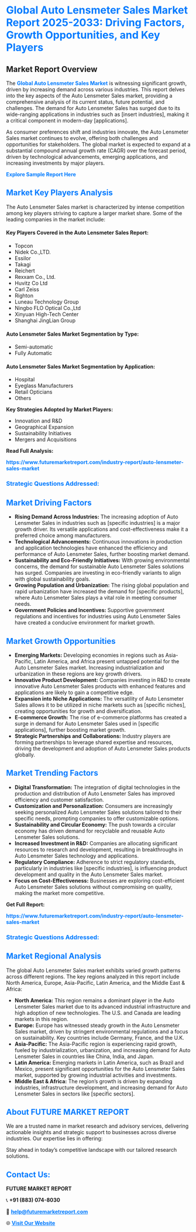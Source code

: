 <h1 style="color: #007BFF;">Global Auto Lensmeter Sales Market Report 2025-2033: Driving Factors, Growth Opportunities, and Key Players</h1>

<section id="overview">
<h2>Market Report Overview</h2>
<p>The <a href="https://www.futuremarketreport.com/industry-report/auto-lensmeter-sales-market" style="color: #007BFF; text-decoration: none;"><strong>Global Auto Lensmeter Sales Market</strong></a> is witnessing significant growth, driven by increasing demand across various industries. This report delves into the key aspects of the Auto Lensmeter Sales market, providing a comprehensive analysis of its current status, future potential, and challenges. The demand for Auto Lensmeter Sales has surged due to its wide-ranging applications in industries such as [insert industries], making it a critical component in modern-day [applications].</p>
<p>As consumer preferences shift and industries innovate, the Auto Lensmeter Sales market continues to evolve, offering both challenges and opportunities for stakeholders. The global market is expected to expand at a substantial compound annual growth rate (CAGR) over the forecast period, driven by technological advancements, emerging applications, and increasing investments by major players.</p>
</section>

<section id="overview">
<p><a href="https://www.futuremarketreport.com/request-sample/reportId=103406" style="color: #007BFF; text-decoration: none;"><strong>Explore Sample Report Here</strong></a></p>
</section>

<section id="key-players">
<h2 style="color: #007BFF;">Market Key Players Analysis</h2>
<p>The Auto Lensmeter Sales market is characterized by intense competition among key players striving to capture a larger market share. Some of the leading companies in the market include:</p>
<h4>Key Players Covered in the Auto Lensmeter Sales Report:</h4>
<ul><li>Topcon</li><li>Nidek Co.,LTD.</li><li>Essilor</li><li>Takagi</li><li>Reichert</li><li>Rexxam Co., Ltd.</li><li>Huvitz Co Ltd</li><li>Carl Zeiss</li><li>Righton</li><li>Luneau Technology Group</li><li>Ningbo FLO Optical Co.,Ltd</li><li>Xinyuan High-Tech Center</li><li>Shanghai JingLian Group</li></ul>
<h4>Auto Lensmeter Sales Market Segmentation by Type:</h4>
<ul><li>Semi-automatic</li><li>Fully Automatic</li></ul>

<h4>Auto Lensmeter Sales Market Segmentation by Application:</h4>
<ul><li>Hospital</li><li>Eyeglass Manufacturers</li><li>Retail Opticians</li><li>Others</li></ul>
<p><strong>Key Strategies Adopted by Market Players:</strong></p>
<ul>
<li>Innovation and R&D</li>
<li>Geographical Expansion</li>
<li>Sustainability Initiatives</li>
<li>Mergers and Acquisitions</li>
</ul>
</section>

<section>
<p><strong>Read Full Analysis: </strong></p><a href="https://www.futuremarketreport.com/industry-report/auto-lensmeter-sales-market" style="color: #007BFF; text-decoration: none;"><strong>https://www.futuremarketreport.com/industry-report/auto-lensmeter-sales-market</strong></a>
<h3 style="color: #007BFF;">Strategic Questions Addressed:</h3>
</section>

<section id="driving-factors">
<h2 style="color: #007BFF;">Market Driving Factors</h2>
<ul>
<li><strong>Rising Demand Across Industries:</strong> The increasing adoption of Auto Lensmeter Sales in industries such as [specific industries] is a major growth driver. Its versatile applications and cost-effectiveness make it a preferred choice among manufacturers.</li>
<li><strong>Technological Advancements:</strong> Continuous innovations in production and application technologies have enhanced the efficiency and performance of Auto Lensmeter Sales, further boosting market demand.</li>
<li><strong>Sustainability and Eco-Friendly Initiatives:</strong> With growing environmental concerns, the demand for sustainable Auto Lensmeter Sales solutions has surged. Companies are investing in eco-friendly variants to align with global sustainability goals.</li>
<li><strong>Growing Population and Urbanization:</strong> The rising global population and rapid urbanization have increased the demand for [specific products], where Auto Lensmeter Sales plays a vital role in meeting consumer needs.</li>
<li><strong>Government Policies and Incentives:</strong> Supportive government regulations and incentives for industries using Auto Lensmeter Sales have created a conducive environment for market growth.</li>
</ul>
</section>

<section id="growth-opportunities">
<h2 style="color: #007BFF;">Market Growth Opportunities</h2>
<ul>
<li><strong>Emerging Markets:</strong> Developing economies in regions such as Asia-Pacific, Latin America, and Africa present untapped potential for the Auto Lensmeter Sales market. Increasing industrialization and urbanization in these regions are key growth drivers.</li>
<li><strong>Innovative Product Development:</strong> Companies investing in R&D to create innovative Auto Lensmeter Sales products with enhanced features and applications are likely to gain a competitive edge.</li>
<li><strong>Expansion into Niche Applications:</strong> The versatility of Auto Lensmeter Sales allows it to be utilized in niche markets such as [specific niches], creating opportunities for growth and diversification.</li>
<li><strong>E-commerce Growth:</strong> The rise of e-commerce platforms has created a surge in demand for Auto Lensmeter Sales used in [specific applications], further boosting market growth.</li>
<li><strong>Strategic Partnerships and Collaborations:</strong> Industry players are forming partnerships to leverage shared expertise and resources, driving the development and adoption of Auto Lensmeter Sales products globally.</li>
</ul>
</section>

<section id="trending-factors">
<h2 style="color: #007BFF;">Market Trending Factors</h2>
<ul>
<li><strong>Digital Transformation:</strong> The integration of digital technologies in the production and distribution of Auto Lensmeter Sales has improved efficiency and customer satisfaction.</li>
<li><strong>Customization and Personalization:</strong> Consumers are increasingly seeking personalized Auto Lensmeter Sales solutions tailored to their specific needs, prompting companies to offer customizable options.</li>
<li><strong>Sustainability and Circular Economy:</strong> The push towards a circular economy has driven demand for recyclable and reusable Auto Lensmeter Sales solutions.</li>
<li><strong>Increased Investment in R&D:</strong> Companies are allocating significant resources to research and development, resulting in breakthroughs in Auto Lensmeter Sales technology and applications.</li>
<li><strong>Regulatory Compliance:</strong> Adherence to strict regulatory standards, particularly in industries like [specific industries], is influencing product development and quality in the Auto Lensmeter Sales market.</li>
<li><strong>Focus on Cost-Effectiveness:</strong> Businesses are exploring cost-efficient Auto Lensmeter Sales solutions without compromising on quality, making the market more competitive.</li>
</ul>
</section>

<section>
<p><strong>Get Full Report: </strong></p><a href="https://www.futuremarketreport.com/industry-report/auto-lensmeter-sales-market" style="color: #007BFF; text-decoration: none;"><strong>https://www.futuremarketreport.com/industry-report/auto-lensmeter-sales-market</strong></a>
<h3 style="color: #007BFF;">Strategic Questions Addressed:</h3>
</section>


<section id="regional-analysis">
<h2 style="color: #007BFF;">Market Regional Analysis</h2>
<p>The global Auto Lensmeter Sales market exhibits varied growth patterns across different regions. The key regions analyzed in this report include North America, Europe, Asia-Pacific, Latin America, and the Middle East & Africa:</p>
<ul>
<li><strong>North America:</strong> This region remains a dominant player in the Auto Lensmeter Sales market due to its advanced industrial infrastructure and high adoption of new technologies. The U.S. and Canada are leading markets in this region.</li>
<li><strong>Europe:</strong> Europe has witnessed steady growth in the Auto Lensmeter Sales market, driven by stringent environmental regulations and a focus on sustainability. Key countries include Germany, France, and the U.K.</li>
<li><strong>Asia-Pacific:</strong> The Asia-Pacific region is experiencing rapid growth, fueled by industrialization, urbanization, and increasing demand for Auto Lensmeter Sales in countries like China, India, and Japan.</li>
<li><strong>Latin America:</strong> Emerging markets in Latin America, such as Brazil and Mexico, present significant opportunities for the Auto Lensmeter Sales market, supported by growing industrial activities and investments.</li>
<li><strong>Middle East & Africa:</strong> The region’s growth is driven by expanding industries, infrastructure development, and increasing demand for Auto Lensmeter Sales in sectors like [specific sectors].</li>
</ul>
</section>

<footer>
<h2 style="color: #007BFF;">About FUTURE MARKET REPORT</h2>
<p>We are a trusted name in market research and advisory services, delivering actionable insights and strategic support to businesses across diverse industries. Our expertise lies in offering:</p>

<p>Stay ahead in today’s competitive landscape with our tailored research solutions.</p>

<h2 style="color: #007BFF;">Contact Us:</h2>
<p><strong>FUTURE MARKET REPORT</strong></p>
<p>📞 <strong>+91 (883) 074-8030</strong></p>
<p>📧 <strong><a href="mailto:help@futuremarketreport.com" style="color: #007BFF;">help@futuremarketreport.com</a></strong></p>
<p>🌐 <strong><a href="https://www.futuremarketreport.com/" style="color: #007BFF;">Visit Our Website</a></strong></p>
</footer>